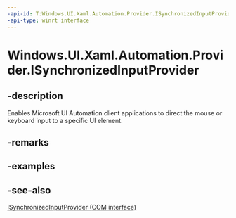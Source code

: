 ```yaml
---
-api-id: T:Windows.UI.Xaml.Automation.Provider.ISynchronizedInputProvider
-api-type: winrt interface
---
```


<!-- Interface syntax.
public interface ISynchronizedInputProvider : 
-->

# Windows.UI.Xaml.Automation.Provider.ISynchronizedInputProvider

## -description
Enables Microsoft UI Automation client applications to direct the mouse or keyboard input to a specific UI element.



## -remarks

## -examples

## -see-also
[ISynchronizedInputProvider (COM interface)](/windows/desktop/api/uiautomationcore/nn-uiautomationcore-isynchronizedinputprovider)
